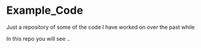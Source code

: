 # Example_Code
Just a repository of some of the code I have worked on over the past while

In this repo you will see .. 
